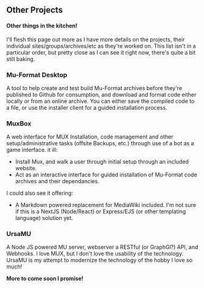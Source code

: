 ## Other Projects
#### Other things in the kitchen!

I'll flesh this page out more as I have more details on the projects, their individual sites/groups/archives/etc as they're worked on. This list isn't in a particular order, but pretty close as I can see it right now, there's quite a bit still baking.

### Mu-Format Desktop 
A tool to help create and test build Mu-Format archives before they're published to Github for consumption, and download and format code either locally or from an online archive.  You can either save the compiled code to a file, or use the installer client for a guided installation process.

### MuxBox
A web interface for MUX Installation, code management and other setup/administrative tasks (offsite Backups, etc.) through use of a bot as a game interface. it ill:
- Install Mux, and walk a user through initial setup through an included website.
- Act as an interactive interface for guided installation of Mu-Format code archives and their dependancies.

I could also see it offering:
- A Markdown powered replacement for MediaWiki included.  I'm not sure if this is a NextJS (Node/React) or Express/EJS (or other templating language) solution yet.

### UrsaMU
A Node JS powered MU server, webserver a RESTful (or GraphGl?) API, and Webhooks. I love MUX, but I don't love the usability of the technology. UrsaMU is my attempt to modernize the technology of the hobby I love so much!

**More to come soon I promise!**